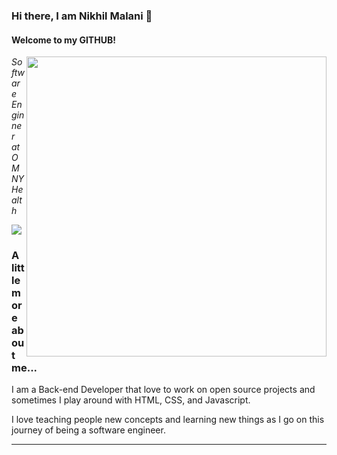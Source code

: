 ### Hi there, I am Nikhil Malani 👋
#### Welcome to my GITHUB!

<img align='right' src="https://giphy.com/embed/487L0pNZKONFN01oHO" width="480">
<p><em>Software Enginner at OMNY Health</em></p>


![](https://img.shields.io/badge/<WORD_ON_LEFT>-<WORD_ON_RIGHT>-informational?style=flat&logo=<LOGO_NAME>&logoColor=white&color=2bbc8a)


### A little more about me...  


I am a Back-end Developer that love to work on open source projects and sometimes I play around with HTML, CSS, and Javascript. 

I love teaching people new concepts and learning new things as I go on this journey of being a software engineer.


---